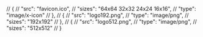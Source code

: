 // {
// "src": "favicon.ico",
// "sizes": "64x64 32x32 24x24 16x16",
// "type": "image/x-icon"
// },
// {
// "src": "logo192.png",
// "type": "image/png",
// "sizes": "192x192"
// },
// {
// "src": "logo512.png",
// "type": "image/png",
// "sizes": "512x512"
// }

